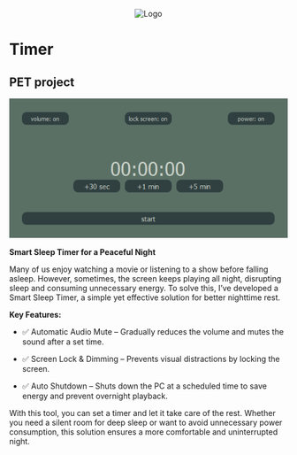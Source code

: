 <p align="center">
  <img src="assets/logo.ico" alt="Logo">
</p>

# Timer

## PET project

![](assets/design.png)

**Smart Sleep Timer for a Peaceful Night**


Many of us enjoy watching a movie or listening to a show before falling asleep. However, sometimes, the screen keeps playing all night, disrupting sleep and consuming unnecessary energy. To solve this, I’ve developed a Smart Sleep Timer, a simple yet effective solution for better nighttime rest.

**Key Features:**

- ✅ Automatic Audio Mute – Gradually reduces the volume and mutes the sound after a set time.

- ✅ Screen Lock & Dimming – Prevents visual distractions by locking the screen.

- ✅ Auto Shutdown – Shuts down the PC at a scheduled time to save energy and prevent overnight playback.

With this tool, you can set a timer and let it take care of the rest. Whether you need a silent room for deep sleep or want to avoid unnecessary power consumption, this solution ensures a more comfortable and uninterrupted night.
